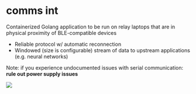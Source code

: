 # comms int

Containerized Golang application to be run on relay laptops that are in physical proximity of BLE-compatible devices

- Reliable protocol w/ automatic reconnection
- Windowed (size is configurable) stream of data to upstream applications (e.g. neural networks)

Note: if you experience undocumented issues with serial communication: <b>rule out power supply issues</b>

![](https://user-images.githubusercontent.com/40201586/106851817-e2040d80-66f1-11eb-819b-36ccb35d8eb6.png)
